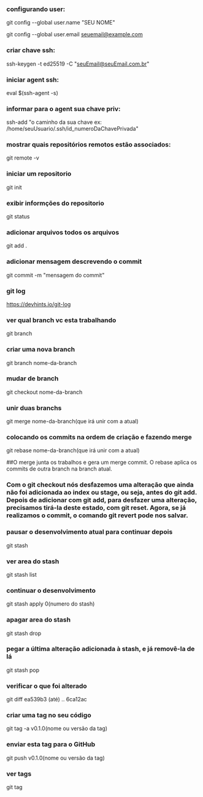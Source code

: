 ### configurando user:

git config --global user.name "SEU NOME"

git config --global user.email seuemail@example.com

### criar chave ssh:

ssh-keygen -t ed25519 -C "seuEmail@seuEmail.com.br"

### iniciar agent ssh:

eval $(ssh-agent -s)

### informar para o agent sua chave priv:

ssh-add "o caminho da sua chave ex: /home/seuUsuario/.ssh/id_numeroDaChavePrivada"

### mostrar quais repositórios remotos estão associados:

git remote -v

### iniciar um repositorio

git init

### exibir informções do repositorio

git status

### adicionar arquivos todos os arquivos 
git add .

### adicionar mensagem descrevendo o commit

git commit -m "mensagem do commit"

### git log

https://devhints.io/git-log

### ver qual branch vc esta trabalhando

git branch

### criar uma nova branch

git branch nome-da-branch

### mudar de branch

git checkout nome-da-branch

### unir duas branchs

git merge nome-da-branch(que irá unir com a atual)

### colocando os commits na ordem de criação e fazendo merge

git rebase nome-da-branch(que irá unir com a atual)

##O merge junta os trabalhos e gera um merge commit. O rebase aplica os commits de outra branch na branch atual.

### Com o git checkout nós desfazemos uma alteração que ainda não foi adicionada ao index ou stage, ou seja, antes do git add. Depois de adicionar com git add, para desfazer uma alteração, precisamos tirá-la deste estado, com git reset. Agora, se já realizamos o commit, o comando git revert pode nos salvar.

### pausar o desenvolvimento atual para continuar depois

git stash

### ver area do stash

git stash list

### continuar o desenvolvimento 

git stash apply 0(numero do stash)

### apagar area do stash

git stash drop

### pegar a última alteração adicionada à stash, e já removê-la de lá

git stash pop

### verificar o que foi alterado

git diff ea539b3 (até) .. 6ca12ac

### criar uma tag no seu código

git tag -a v0.1.0(nome ou versão da tag)

### enviar esta tag para o GitHub

git push v0.1.0(nome ou versão da tag)

### ver tags 

git tag
